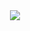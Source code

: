 <div id="content">

<div id="header" align="center">
<img src="https://disk.yandex.ru/client/disk?idApp=client&dialog=slider&idDialog=%2Fdisk%2Funtitled.png">
</div>

<div>
</div>

</div>
